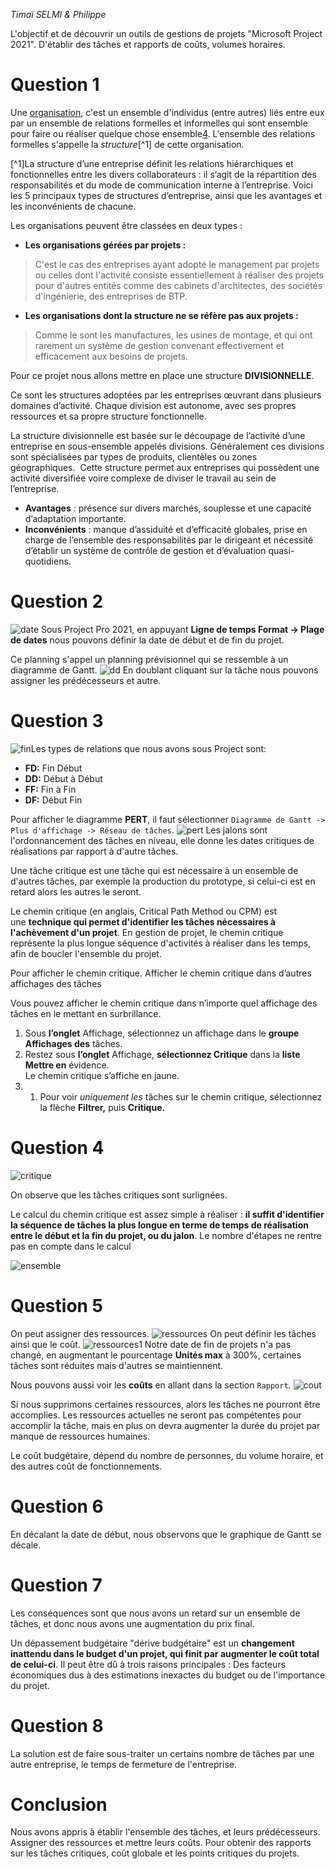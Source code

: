 *Timaï SELMI & Philippe*

L'objectif et de découvrir un outils de gestions de projets "Microsoft Project 2021". D'établir des tâches et rapports de coûts, volumes horaires. 
# Question 1
Une [organisation](https://fr.wikipedia.org/wiki/Organisation "Organisation"), c'est un ensemble d'individus (entre autres) liés entre eux par un ensemble de relations formelles et informelles qui sont ensemble pour faire ou réaliser quelque chose ensemble[4](https://fr.wikipedia.org/wiki/Structure_organisationnelle#cite_note-4). L'ensemble des relations formelles s'appelle la _structure_[^1] de cette organisation.

[^1]La structure d’une entreprise définit les relations hiérarchiques et fonctionnelles entre les divers collaborateurs : il s’agit de la répartition des responsabilités et du mode de communication interne à l’entreprise. Voici les 5 principaux types de structures d’entreprise, ainsi que les avantages et les inconvénients de chacune.

Les organisations peuvent être classées en deux types :

- **Les organisations gérées par projets :**
>C'est le cas des entreprises ayant adopté le management par projets ou celles dont l'activité consiste essentiellement à réaliser des projets pour d'autres entités comme des cabinets d'architectes, des sociétés d'ingénierie, des entreprises de BTP.
- **Les organisations dont la structure ne se réfère pas aux projets :**
>Comme le sont les manufactures, les usines de montage, et qui ont rarement un système de gestion convenant effectivement et efficacement aux besoins de projets.

Pour ce projet nous allons mettre en place une structure **DIVISIONNELLE**.

Ce sont les structures adoptées par les entreprises œuvrant dans plusieurs domaines d’activité. Chaque division est autonome, avec ses propres ressources et sa propre structure fonctionnelle.

La structure divisionnelle est basée sur le découpage de l’activité d’une entreprise en sous-ensemble appelés divisions. Généralement ces divisions sont spécialisées par types de produits, clientèles ou zones géographiques.  Cette structure permet aux entreprises qui possèdent une activité diversifiée voire complexe de diviser le travail au sein de l’entreprise.

-   **Avantages** : présence sur divers marchés, souplesse et une capacité d’adaptation importante.
-   **Inconvénients** : manque d’assiduité et d’efficacité globales, prise en charge de l’ensemble des responsabilités par le dirigeant et nécessité d’établir un système de contrôle de gestion et d’évaluation quasi-quotidiens.

# Question 2
![date](date.jpg)
Sous Project Pro 2021, en appuyant **Ligne de temps Format -> Plage de dates** nous pouvons définir la date de début et de fin du projet.

Ce planning s'appel un planning prévisionnel qui se ressemble à un diagramme de Gantt.
![dd](dd.jpg)
En doublant cliquant sur la tâche nous pouvons assigner les prédécesseurs et autre.

# Question 3
![fin](fin.jpg)Les types de relations que nous avons sous Project sont:
- **FD:** Fin Début
- **DD:** Début à Début
- **FF:** Fin à Fin
- **DF:** Début Fin

Pour afficher le diagramme **PERT**, il faut sélectionner `Diagramme de Gantt -> Plus d'affichage -> Réseau de tâches`.
![pert](pert.jpg)
Les jalons sont l'ordonnancement des tâches en niveau, elle donne les dates critiques de réalisations par rapport à d'autre tâches.

Une tâche critique est une tâche qui est nécessaire à un ensemble de d'autres tâches, par exemple la production du prototype, si celui-ci est en retard alors les autres le seront.

Le chemin critique (en anglais, Critical Path Method ou CPM) est une **technique qui permet d'identifier les tâches nécessaires à l'achèvement d'un projet**. En gestion de projet, le chemin critique représente la plus longue séquence d'activités à réaliser dans les temps, afin de boucler l'ensemble du projet.

Pour afficher le chemin critique.
Afficher le chemin critique dans d’autres affichages des tâches

Vous pouvez afficher le chemin critique dans n’importe quel affichage des tâches en le mettant en surbrillance.

1.  Sous **l’onglet** Affichage, sélectionnez un affichage dans le **groupe Affichages des** tâches.
2.  Restez sous **l’onglet** Affichage, **sélectionnez Critique** dans la **liste Mettre en** évidence.  
    Le chemin critique s’affiche en jaune.
3. 1.  Pour voir _uniquement les_ tâches sur le chemin critique, sélectionnez la flèche **Filtrer,** puis **Critique.**

# Question 4
![critique](critique.jpg)

On observe que les tâches critiques sont surlignées.

Le calcul du chemin critique est assez simple à réaliser : **il suffit d'identifier la séquence de tâches la plus longue en terme de temps de réalisation entre le début et la fin du projet, ou du jalon**. Le nombre d'étapes ne rentre pas en compte dans le calcul

![ensemble](ensemble.jpg)

# Question 5
On peut assigner des ressources.
![ressources](ressources.jpg)
On peut définir les tâches ainsi que le coût.
![ressources1](ressources1.jpg)
Notre date de fin de projets n'a pas changé, en augmentant le pourcentage **Unités max** à 300%, certaines tâches sont réduites mais d'autres se maintiennent.

Nous pouvons aussi voir les **coûts** en allant dans la section `Rapport`.
![cout](cout.jpg)

Si nous supprimons certaines ressources, alors les tâches ne pourront être accomplies. Les ressources actuelles ne seront pas compétentes pour accomplir la tâche, mais en plus on devra augmenter la durée du projet par manque de ressources humaines.

Le coût budgétaire, dépend du nombre de personnes, du volume horaire, et des autres coût de fonctionnements.

# Question 6
En décalant la date de début, nous observons que le graphique de Gantt se décale.

# Question 7
Les conséquences sont que nous avons un retard sur un ensemble de tâches, et donc nous avons une augmentation du prix final. 

Un dépassement budgétaire "dérive budgétaire" est un **changement inattendu dans le budget d'un projet, qui finit par augmenter le coût total de celui-ci**. Il peut être dû à trois raisons principales : Des facteurs économiques dus à des estimations inexactes du budget ou de l'importance du projet.

# Question 8
La solution est de faire sous-traiter un certains nombre de tâches par une autre entreprise, le temps de fermeture de l'entreprise.

# Conclusion
Nous avons appris à établir l'ensemble des tâches, et leurs prédécesseurs. Assigner des ressources et mettre leurs coûts. Pour obtenir des rapports sur les tâches critiques, coût globale et les points critiques du projets.